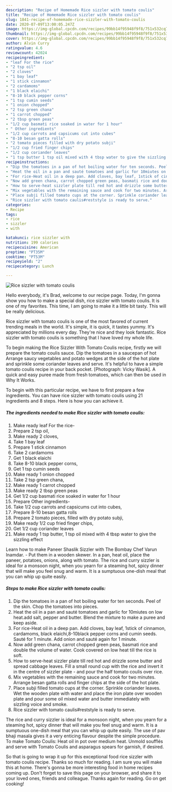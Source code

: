 ```yaml
---
description: "Recipe of Homemade Rice sizzler with tomato coulis"
title: "Recipe of Homemade Rice sizzler with tomato coulis"
slug: 1841-recipe-of-homemade-rice-sizzler-with-tomato-coulis
date: 2020-07-09T13:00:05.247Z
image: https://img-global.cpcdn.com/recipes/99bb14f95948f9f8/751x532cq70/rice-sizzler-with-tomato-coulis-recipe-main-photo.jpg
thumbnail: https://img-global.cpcdn.com/recipes/99bb14f95948f9f8/751x532cq70/rice-sizzler-with-tomato-coulis-recipe-main-photo.jpg
cover: https://img-global.cpcdn.com/recipes/99bb14f95948f9f8/751x532cq70/rice-sizzler-with-tomato-coulis-recipe-main-photo.jpg
author: Alvin Curry
ratingvalue: 4.6
reviewcount: 42024
recipeingredient:
- "leaf For the rice"
- "2 tsp oil"
- "2 cloves"
- "1 bay leaf"
- "1 stick cinnamon"
- "2 cardamoms"
- "1 black elaichi"
- "8-10 black pepper corns"
- "1 tsp cumin seeds"
- "1 onion chopped"
- "2 tsp green chana"
- "1 carrot chopped"
- "2 tbsp green peas"
- "1/2 cup basmati rice soaked in water for 1 hour"
- " Other ingredients"
- "1/2 cup carrots and capsicums cut into cubes"
- "8-10 besan gatta rolls"
- "2 tomato pieces filled with dry potato subji"
- "1/2 cup fried finger chips"
- "1/2 cup coriander leaves"
- "1 tsp butter 1 tsp oil mixed with 4 tbsp water to give the sizzling effect"
recipeinstructions:
- "Dip the tomatoes in a pan of hot boiling water for ten seconds. Peel of the skin. Chop the tomatoes into pieces."
- "Heat the oil in a pan and sauté tomatoes and garlic for 10miutes on low heat.add salt, pepper and butter. Blend the mixture to make a puree and keep aside."
- "For rice-Heat oil in a deep pan. Add cloves, bay leaf, 1stick of cinnamon, cardamoms, black elaichi,8-10black pepper corns and cumin seeds. Sauté for 1 minute. Add onion and sauté again for 1 minute."
- "Now add green chana, carrot chopped green peas, basmati rice and double the volume of water. Cook covered on low heat till the rice is soft."
- "How to serve-heat sizzler plate till red hot and drizzle some butter and spread cabbage leaves. Fill a small round cup with the rice and invert it in the centre of sizzler plate and pour the half tomato coulis over rice."
- "Mix vegetables with the remaining sauce and cook for two minutes. Arrange besan gatta rolls and finger chips at the side of the hot plate."
- "Place subji filled tomato cups at the corner. Sprinkle coriander leaves. Wet the wooden plate with water and place the iron plate over wooden plate and pour some oil mixed water and butter immediately with sizzling voice and smoke."
- "Rice sizzler with tomato caulis#reststyle is ready to serve."
categories:
- Recipe
tags:
- rice
- sizzler
- with

katakunci: rice sizzler with 
nutrition: 199 calories
recipecuisine: American
preptime: "PT35M"
cooktime: "PT53M"
recipeyield: "2"
recipecategory: Lunch

---
```



![Rice sizzler with tomato coulis](https://img-global.cpcdn.com/recipes/99bb14f95948f9f8/751x532cq70/rice-sizzler-with-tomato-coulis-recipe-main-photo.jpg)

Hello everybody, it's Brad, welcome to our recipe page. Today, I'm gonna show you how to make a special dish, rice sizzler with tomato coulis. It is one of my favorites. This time, I am going to make it a little bit tasty. This will be really delicious.

Rice sizzler with tomato coulis is one of the most favored of current trending meals in the world. It's simple, it is quick, it tastes yummy. It's appreciated by millions every day. They're nice and they look fantastic. Rice sizzler with tomato coulis is something that I have loved my whole life.

To begin making the Rice Sizzler With Tomato Coulis recipe, firstly we will prepare the tomato coulis sauce. Dip the tomatoes in a saucepan of hot Arrange saucy vegetables and potato wedges at the side of the hot plate and sprinkle some coriander leaves and serve. It&#39;s helpful to have a simple tomato coulis recipe in your back pocket. [Photograph: Vicky Wasik]. A quick and easy puree made from fresh tomatoes, which can then be used in Why It Works.


To begin with this particular recipe, we have to first prepare a few ingredients. You can have rice sizzler with tomato coulis using 21 ingredients and 8 steps. Here is how you can achieve it.

<!--inarticleads1-->

##### The ingredients needed to make Rice sizzler with tomato coulis:

1. Make ready leaf For the rice-
1. Prepare 2 tsp oil,
1. Make ready 2 cloves,
1. Take 1 bay leaf
1. Prepare 1 stick cinnamon
1. Take 2 cardamoms
1. Get 1 black elaichi
1. Take 8-10 black pepper corns,
1. Get 1 tsp cumin seeds
1. Make ready 1 onion chopped
1. Take 2 tsp green chana,
1. Make ready 1 carrot chopped
1. Make ready 2 tbsp green peas
1. Get 1/2 cup basmati rice soaked in water for 1 hour
1. Prepare  Other ingredients-
1. Take 1/2 cup carrots and capsicums cut into cubes,
1. Prepare 8-10 besan gatta rolls
1. Prepare 2 tomato pieces, filled with dry potato subji,
1. Make ready 1/2 cup fried finger chips,
1. Get 1/2 cup coriander leaves
1. Make ready 1 tsp butter, 1 tsp oil mixed with 4 tbsp water to give the sizzling effect


Learn how to make Paneer Shaslik Sizzler with The Bombay Chef Varun Inamdar. - Put them in a wooden skewer. In a pan, heat oil, place the paneer, potatoes, onions, along with tomato. The rice and curry sizzler is ideal for a monsoon night, when you yearn for a steaming hot, spicy dinner that will make you feel snug and warm. It is a sumptuous one-dish meal that you can whip up quite easily. 

<!--inarticleads2-->

##### Steps to make Rice sizzler with tomato coulis:

1. Dip the tomatoes in a pan of hot boiling water for ten seconds. Peel of the skin. Chop the tomatoes into pieces.
1. Heat the oil in a pan and sauté tomatoes and garlic for 10miutes on low heat.add salt, pepper and butter. Blend the mixture to make a puree and keep aside.
1. For rice-Heat oil in a deep pan. Add cloves, bay leaf, 1stick of cinnamon, cardamoms, black elaichi,8-10black pepper corns and cumin seeds. Sauté for 1 minute. Add onion and sauté again for 1 minute.
1. Now add green chana, carrot chopped green peas, basmati rice and double the volume of water. Cook covered on low heat till the rice is soft.
1. How to serve-heat sizzler plate till red hot and drizzle some butter and spread cabbage leaves. Fill a small round cup with the rice and invert it in the centre of sizzler plate - and pour the half tomato coulis over rice.
1. Mix vegetables with the remaining sauce and cook for two minutes. Arrange besan gatta rolls and finger chips at the side of the hot plate.
1. Place subji filled tomato cups at the corner. Sprinkle coriander leaves. Wet the wooden plate with water and place the iron plate over wooden plate and pour some oil mixed water and butter immediately with sizzling voice and smoke.
1. Rice sizzler with tomato caulis#reststyle is ready to serve.


The rice and curry sizzler is ideal for a monsoon night, when you yearn for a steaming hot, spicy dinner that will make you feel snug and warm. It is a sumptuous one-dish meal that you can whip up quite easily. The use of pav bhaji masala gives it a very enticing flavour despite the simple procedure. To make Tomato Coulis: Heat oil in pot over medium heat. Unmold soufflés and serve with Tomato Coulis and asparagus spears for garnish, if desired. 

So that is going to wrap it up for this exceptional food rice sizzler with tomato coulis recipe. Thanks so much for reading. I am sure you will make this at home. There's gonna be more interesting food in home recipes coming up. Don't forget to save this page on your browser, and share it to your loved ones, friends and colleague. Thanks again for reading. Go on get cooking!
